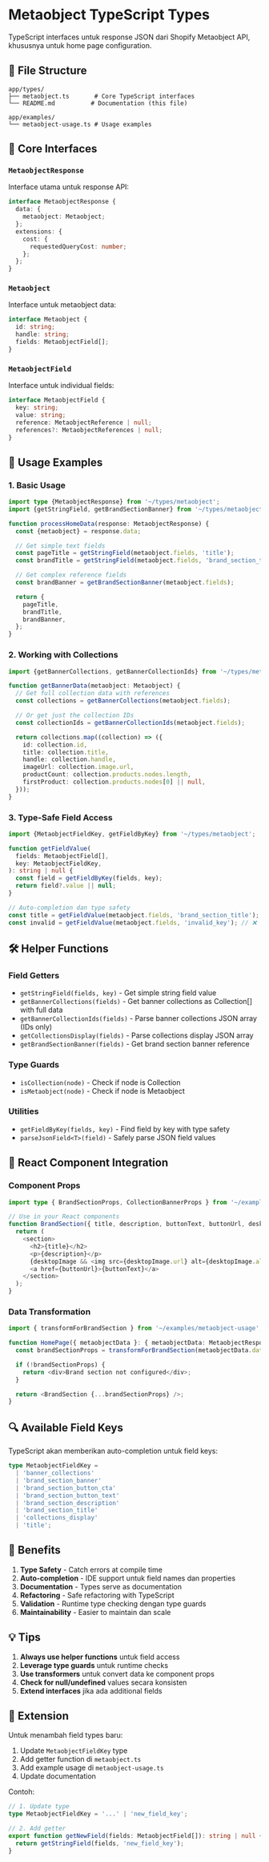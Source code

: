 # Metaobject TypeScript Types

TypeScript interfaces untuk response JSON dari Shopify Metaobject API, khususnya untuk home page configuration.

## 📁 File Structure

```
app/types/
├── metaobject.ts       # Core TypeScript interfaces
└── README.md          # Documentation (this file)

app/examples/
└── metaobject-usage.ts # Usage examples
```

## 🔧 Core Interfaces

### `MetaobjectResponse`

Interface utama untuk response API:

```typescript
interface MetaobjectResponse {
  data: {
    metaobject: Metaobject;
  };
  extensions: {
    cost: {
      requestedQueryCost: number;
    };
  };
}
```

### `Metaobject`

Interface untuk metaobject data:

```typescript
interface Metaobject {
  id: string;
  handle: string;
  fields: MetaobjectField[];
}
```

### `MetaobjectField`

Interface untuk individual fields:

```typescript
interface MetaobjectField {
  key: string;
  value: string;
  reference: MetaobjectReference | null;
  references?: MetaobjectReferences | null;
}
```

## 🎯 Usage Examples

### 1. Basic Usage

```typescript
import type {MetaobjectResponse} from '~/types/metaobject';
import {getStringField, getBrandSectionBanner} from '~/types/metaobject';

function processHomeData(response: MetaobjectResponse) {
  const {metaobject} = response.data;

  // Get simple text fields
  const pageTitle = getStringField(metaobject.fields, 'title');
  const brandTitle = getStringField(metaobject.fields, 'brand_section_title');

  // Get complex reference fields
  const brandBanner = getBrandSectionBanner(metaobject.fields);

  return {
    pageTitle,
    brandTitle,
    brandBanner,
  };
}
```

### 2. Working with Collections

```typescript
import {getBannerCollections, getBannerCollectionIds} from '~/types/metaobject';

function getBannerData(metaobject: Metaobject) {
  // Get full collection data with references
  const collections = getBannerCollections(metaobject.fields);

  // Or get just the collection IDs
  const collectionIds = getBannerCollectionIds(metaobject.fields);

  return collections.map((collection) => ({
    id: collection.id,
    title: collection.title,
    handle: collection.handle,
    imageUrl: collection.image.url,
    productCount: collection.products.nodes.length,
    firstProduct: collection.products.nodes[0] || null,
  }));
}
```

### 3. Type-Safe Field Access

```typescript
import {MetaobjectFieldKey, getFieldByKey} from '~/types/metaobject';

function getFieldValue(
  fields: MetaobjectField[],
  key: MetaobjectFieldKey,
): string | null {
  const field = getFieldByKey(fields, key);
  return field?.value || null;
}

// Auto-completion dan type safety
const title = getFieldValue(metaobject.fields, 'brand_section_title'); // ✅ Valid
const invalid = getFieldValue(metaobject.fields, 'invalid_key'); // ❌ TypeScript error
```

## 🛠 Helper Functions

### Field Getters

- `getStringField(fields, key)` - Get simple string field value
- `getBannerCollections(fields)` - Get banner collections as Collection[] with full data
- `getBannerCollectionIds(fields)` - Parse banner collections JSON array (IDs only)
- `getCollectionsDisplay(fields)` - Parse collections display JSON array
- `getBrandSectionBanner(fields)` - Get brand section banner reference

### Type Guards

- `isCollection(node)` - Check if node is Collection
- `isMetaobject(node)` - Check if node is Metaobject

### Utilities

- `getFieldByKey(fields, key)` - Find field by key with type safety
- `parseJsonField<T>(field)` - Safely parse JSON field values

## 🎨 React Component Integration

### Component Props

```typescript
import type { BrandSectionProps, CollectionBannerProps } from '~/examples/metaobject-usage';

// Use in your React components
function BrandSection({ title, description, buttonText, buttonUrl, desktopImage }: BrandSectionProps) {
  return (
    <section>
      <h2>{title}</h2>
      <p>{description}</p>
      {desktopImage && <img src={desktopImage.url} alt={desktopImage.altText || ''} />}
      <a href={buttonUrl}>{buttonText}</a>
    </section>
  );
}
```

### Data Transformation

```typescript
import { transformForBrandSection } from '~/examples/metaobject-usage';

function HomePage({ metaobjectData }: { metaobjectData: MetaobjectResponse }) {
  const brandSectionProps = transformForBrandSection(metaobjectData.data.metaobject);

  if (!brandSectionProps) {
    return <div>Brand section not configured</div>;
  }

  return <BrandSection {...brandSectionProps} />;
}
```

## 🔍 Available Field Keys

TypeScript akan memberikan auto-completion untuk field keys:

```typescript
type MetaobjectFieldKey =
  | 'banner_collections'
  | 'brand_section_banner'
  | 'brand_section_button_cta'
  | 'brand_section_button_text'
  | 'brand_section_description'
  | 'brand_section_title'
  | 'collections_display'
  | 'title';
```

## 🚀 Benefits

1. **Type Safety** - Catch errors at compile time
2. **Auto-completion** - IDE support untuk field names dan properties
3. **Documentation** - Types serve as documentation
4. **Refactoring** - Safe refactoring with TypeScript
5. **Validation** - Runtime type checking dengan type guards
6. **Maintainability** - Easier to maintain dan scale

## 💡 Tips

1. **Always use helper functions** untuk field access
2. **Leverage type guards** untuk runtime checks
3. **Use transformers** untuk convert data ke component props
4. **Check for null/undefined** values secara konsisten
5. **Extend interfaces** jika ada additional fields

## 🔧 Extension

Untuk menambah field types baru:

1. Update `MetaobjectFieldKey` type
2. Add getter function di `metaobject.ts`
3. Add example usage di `metaobject-usage.ts`
4. Update documentation

Contoh:

```typescript
// 1. Update type
type MetaobjectFieldKey = '...' | 'new_field_key';

// 2. Add getter
export function getNewField(fields: MetaobjectField[]): string | null {
  return getStringField(fields, 'new_field_key');
}
```
